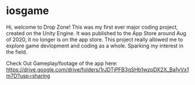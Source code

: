 # iosgame

Hi, welcome to Drop Zone! This was my first ever major coding project, created on the Unity Engine. It was published to the App Store around Aug of 2020, it no longer is on the app store. This project really allowed me to explore game devlopment and coding as a whole. Sparking my interest in the field. 


Check Out Gameplay/footage of the app here:
https://drive.google.com/drive/folders/1rJDTjPFB3gSHb1wzpDX2X_Ba1yVx1m7D?usp=sharing
